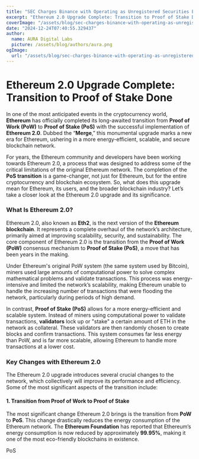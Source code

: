 ```yaml
---
title: "SEC Charges Binance with Operating as Unregistered Securities Exchange"
excerpt: "Ethereum 2.0 Upgrade Complete: Transition to Proof of Stake Done  In one of the most anticipated events in the cryptocurrency wor"
coverImage: "/assets/blog/sec-charges-binance-with-operating-as-unregistered-securities-exchange.jpg"
date: "2024-12-24T07:40:55.329437"
author:
  name: AURA Digital Labs
  picture: /assets/blog/authors/aura.png
ogImage:
  url: "/assets/blog/sec-charges-binance-with-operating-as-unregistered-securities-exchange.jpg"
---
```


# Ethereum 2.0 Upgrade Complete: Transition to Proof of Stake Done

In one of the most anticipated events in the cryptocurrency world, **Ethereum** has officially completed its long-awaited transition from **Proof of Work (PoW)** to **Proof of Stake (PoS)** with the successful implementation of **Ethereum 2.0**. Dubbed the “**Merge**,” this monumental upgrade marks a new era for Ethereum, ushering in a more energy-efficient, scalable, and secure blockchain network. 

For years, the Ethereum community and developers have been working towards Ethereum 2.0, a process that was designed to address some of the critical limitations of the original Ethereum network. The completion of the **PoS transition** is a game-changer, not just for Ethereum, but for the entire cryptocurrency and blockchain ecosystem. So, what does this upgrade mean for Ethereum, its users, and the broader blockchain industry? Let’s take a closer look at the Ethereum 2.0 upgrade and its significance.

### What Is Ethereum 2.0?

Ethereum 2.0, also known as **Eth2**, is the next version of the **Ethereum blockchain**. It represents a complete overhaul of the network’s architecture, primarily aimed at improving scalability, security, and sustainability. The core component of Ethereum 2.0 is the transition from the **Proof of Work (PoW)** consensus mechanism to **Proof of Stake (PoS)**, a move that has been years in the making. 

Under Ethereum's original PoW system (the same system used by Bitcoin), miners used large amounts of computational power to solve complex mathematical problems and validate transactions. This process was energy-intensive and limited the network’s scalability, making Ethereum unable to handle the increasing number of transactions that were flooding the network, particularly during periods of high demand.

In contrast, **Proof of Stake (PoS)** allows for a more energy-efficient and scalable system. Instead of miners using computational power to validate transactions, **validators** lock up or "stake" a certain amount of ETH in the network as collateral. These validators are then randomly chosen to create blocks and confirm transactions. This system consumes far less energy than PoW, and is far more scalable, allowing Ethereum to handle more transactions at a lower cost.

### Key Changes with Ethereum 2.0

The Ethereum 2.0 upgrade introduces several crucial changes to the network, which collectively will improve its performance and efficiency. Some of the most significant aspects of the transition include:

#### 1. **Transition from Proof of Work to Proof of Stake**

The most significant change Ethereum 2.0 brings is the transition from **PoW** to **PoS**. This change drastically reduces the energy consumption of the Ethereum network. The **Ethereum Foundation** has reported that Ethereum’s energy consumption is now reduced by approximately **99.95%**, making it one of the most eco-friendly blockchains in existence.

PoS 